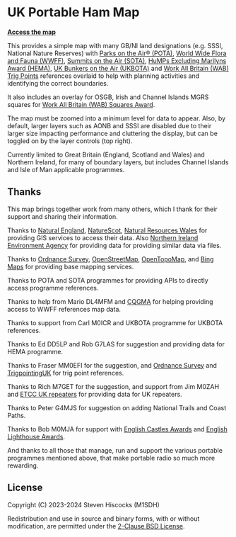 # UK Portable Ham Map

**[Access the map](https://kwirk.github.io/pota-gb-map)**

This provides a simple map with many GB/NI land designations (e.g. SSSI, National Nature Reserves)
with [Parks on the Air® (POTA)](https://parksontheair.com/),
[World Wide Flora and Fauna (WWFF)](https://wwff.co/),
[Summits on the Air (SOTA)](https://www.sota.org.uk/),
[HuMPs Excluding Marilyns Award (HEMA)](http://hema.org.uk/),
[UK Bunkers on the Air (UKBOTA)](https://bunkersontheair.org/) and [Work All Britain (WAB) Trig Points](https://wab.intermip.net/Trig%20Points%20Award.php)
references overlaid to help with
planning activities and identifying the correct boundaries.

It also includes an overlay for OSGB, Irish and Channel Islands MGRS squares
for [Work All Britain (WAB) Squares Award](https://wab.intermip.net/WAB%20Squares%20Award.php).

The map must be zoomed into a minimum level for data to appear. Also, by default, larger layers such as AONB and SSSI are disabled due to their larger size impacting performance and cluttering the display, but can be toggled on by the layer controls (top right).

Currently limited to Great Britain (England, Scotland and Wales) and Northern Ireland,
for many of boundary layers, but includes Channel Islands and Isle of Man applicable programmes.

## Thanks

This map brings together work from many others, which I thank for their support and sharing their information.

Thanks to [Natural England](https://www.gov.uk/government/organisations/natural-england),
[NatureScot](https://www.nature.scot/),
[Natural Resources Wales](https://naturalresources.wales/) for providing GIS services to access their data.
Also [Northern Ireland Environment Agency](https://www.daera-ni.gov.uk/northern-ireland-environment-agency) for providing data
for providing similar data via files.

Thanks to [Ordnance Survey](https://www.ordnancesurvey.co.uk/), [OpenStreetMap](https://www.openstreetmap.org/about), [OpenTopoMap](https://opentopomap.org/about), and [Bing Maps](https://www.bing.com/maps) for providing base mapping services.

Thanks to POTA and SOTA programmes for providing APIs to directly access programme references.

Thanks to help from Mario DL4MFM and [CQGMA](https://www.cqgma.org/) for helping providing access to WWFF references map data.

Thanks to support from Carl M0ICR and UKBOTA programme for UKBOTA references.

Thanks to Ed DD5LP and Rob G7LAS for suggestion and providing data for HEMA programme.

Thanks to Fraser MM0EFI for the suggestion, and [Ordnance Survey](https://www.ordnancesurvey.co.uk/) and [TrigpointingUK](https://trigpointing.uk/) for trig point references.

Thanks to Rich M7GET for the suggestion, and support from Jim M0ZAH and [ETCC UK repeaters](https://ukrepeater.net/) for providing data for UK repeaters.

Thanks to Peter G4MJS for suggestion on adding National Trails and Coast Paths.

Thanks to Bob M0MJA for support with [English Castles Awards](https://englishcastlesawards.uk/) and [English Lighthouse Awards](https://englishlighthouseawards.uk/).

And thanks to all those that manage, run and support the various portable programmes mentioned above, that make portable radio so much more rewarding.

## License
Copyright (C) 2023-2024 Steven Hiscocks (M1SDH)

Redistribution and use in source and binary forms, with or without modification, are permitted under the [2-Clause BSD License](LICENSE.md).
